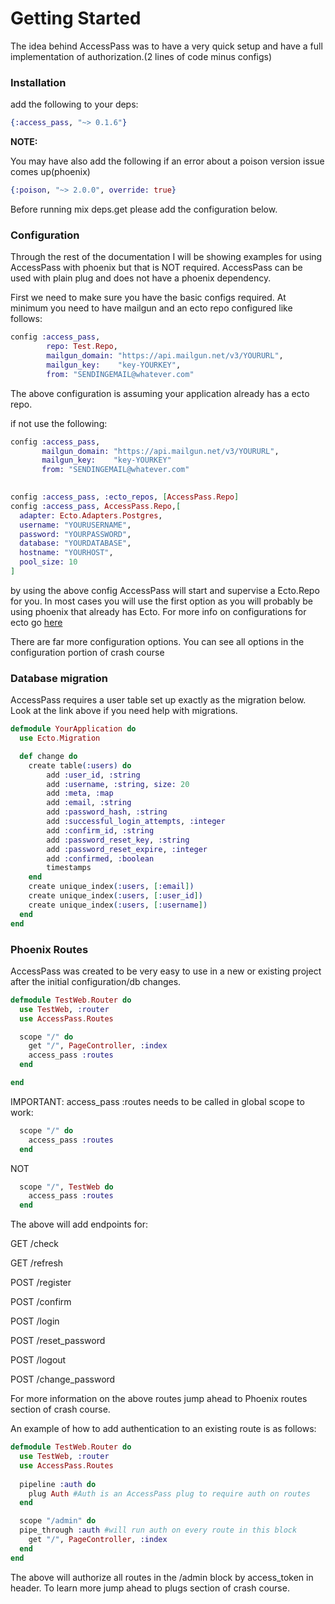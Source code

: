 # Getting Started
The idea behind AccessPass was to have a very quick setup and have a full implementation of authorization.(2 lines of code minus configs)

### Installation

add the following to your deps:
```elixir
{:access_pass, "~> 0.1.6"}
```

<b>NOTE:</b>

You may have also add the following if an error about a poison version issue comes up(phoenix)
```elixir
{:poison, "~> 2.0.0", override: true}
```

Before running mix deps.get please add the configuration below.
### Configuration

Through the rest of the documentation I will be showing examples for using AccessPass with phoenix but that is NOT required. AccessPass can be used with plain plug and does not have a phoenix dependency.

First we need to make sure you have the basic configs required. At minimum you need to have mailgun and an ecto repo configured like follows:

```elixir
config :access_pass, 
        repo: Test.Repo,
        mailgun_domain: "https://api.mailgun.net/v3/YOURURL",
        mailgun_key:    "key-YOURKEY",
        from: "SENDINGEMAIL@whatever.com"
```
The above configuration is assuming your application already has a ecto repo.

if not use the following:

```elixir
config :access_pass, 
	   mailgun_domain: "https://api.mailgun.net/v3/YOURURL",
       mailgun_key:    "key-YOURKEY"
       from: "SENDINGEMAIL@whatever.com"

                 		 
config :access_pass, :ecto_repos, [AccessPass.Repo]
config :access_pass, AccessPass.Repo,[
  adapter: Ecto.Adapters.Postgres,
  username: "YOURUSERNAME",
  password: "YOURPASSWORD",
  database: "YOURDATABASE",
  hostname: "YOURHOST",
  pool_size: 10
]
```
by using the above config AccessPass will start and supervise a Ecto.Repo for you. In most cases you will use the first option as you will probably be using phoenix that already has Ecto. For more info on configurations for ecto go [here](https://hexdocs.pm/ecto/Ecto.html)

There are far more configuration options. You can see all options in the configuration portion of crash course

### Database migration

AccessPass requires a user table set up exactly as the migration below. Look at the link above if you need help with migrations.

```elixir
defmodule YourApplication do
  use Ecto.Migration

  def change do
  	create table(:users) do
  		add :user_id, :string
  		add :username, :string, size: 20
  		add :meta, :map
  		add :email, :string
  		add :password_hash, :string
  	    add :successful_login_attempts, :integer
        add :confirm_id, :string
        add :password_reset_key, :string
        add :password_reset_expire, :integer
        add :confirmed, :boolean
  		timestamps
  	end
    create unique_index(:users, [:email])
    create unique_index(:users, [:user_id])
    create unique_index(:users, [:username])
  end
end
```

### Phoenix Routes
AccessPass was created to be very easy to use in a new or existing project after the initial configuration/db changes.

```elixir
defmodule TestWeb.Router do
  use TestWeb, :router
  use AccessPass.Routes 

  scope "/" do
    get "/", PageController, :index
    access_pass :routes
  end

end
```
IMPORTANT: access_pass :routes needs to be called in global scope to work:

```elixir
  scope "/" do
    access_pass :routes
  end
```
NOT

```elixir
  scope "/", TestWeb do
    access_pass :routes
  end
```

The above will add endpoints for:

 GET /check

 GET /refresh

 POST /register

 POST /confirm

 POST /login

 POST /reset_password

 POST /logout

 POST /change_password
     
 For more information on the above routes jump ahead to Phoenix routes section of crash course.    
 
 An example of how to add authentication to an existing route is as follows:
 
```elixir
defmodule TestWeb.Router do
  use TestWeb, :router
  use AccessPass.Routes 
  
  pipeline :auth do
  	plug Auth #Auth is an AccessPass plug to require auth on routes
  end	

  scope "/admin" do
  pipe_through :auth #will run auth on every route in this block
    get "/", PageController, :index
  end
end
```
The above will authorize all routes in the /admin block by access_token in header. To learn more jump ahead to plugs section of crash course.
 





